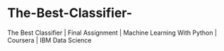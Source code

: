 # The-Best-Classifier-
The Best Classifier | Final Assignment | Machine Learning With Python | Coursera | IBM Data Science
